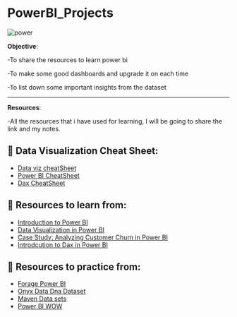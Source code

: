 # PowerBI_Projects

![power](https://user-images.githubusercontent.com/93283437/173229093-fdfb1fb6-424b-46c5-8ead-e3876289b8ac.png)

**Objective**:


-To share the resources to learn power bi

-To make some good dashboards and upgrade it on each time

-To list down some important insights from the dataset

---

**Resources**:

-All the resources that i have used for learning, I will be going to share the link and my notes.

## 📝 Data Visualization Cheat Sheet:

* [Data viz cheatSheet](https://www.datacamp.com/cheat-sheet/data-viz-cheat-sheet)
* [Power BI CheatSheet](https://www.datacamp.com/cheat-sheet/power-bi-cheat-sheet)
* [Dax CheatSheet](https://www.datacamp.com/cheat-sheet/dax-cheat-sheet)

## 📙 Resources to learn from:

* [Introduction to Power BI](https://www.datacamp.com/courses/introduction-to-power-bi)
* [Data Visualization in Power BI](https://www.datacamp.com/courses/data-visualization-in-power-bi)
* [Case Study: Analyzing Customer Churn in Power BI](https://www.datacamp.com/courses/case-study-analyzing-customer-churn-in-power-bi)
* [Introdcution to Dax in Power BI](https://www.datacamp.com/courses/introduction-to-dax-in-power-bi)


## 🎯 Resources to practice from:

* [Forage Power BI](https://www.theforage.com/virtual-internships/prototype/a87GpgE6tiku7q3gu/PwC-Digital-Up-skilling-Virtual-Case-Experience)
* [Onyx Data Dna Dataset](https://onyxdata.co.uk/data-dna-dataset-challenge/datadna-dataset-archive/)
* [Maven Data sets](https://www.mavenanalytics.io/data-playground)
* [Power BI WOW](https://workout-wednesday.com/power-bi-challenges/)












